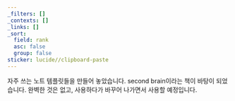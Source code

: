 ```yaml
---
_filters: []
_contexts: []
_links: []
_sort:
  field: rank
  asc: false
  group: false
sticker: lucide//clipboard-paste
---
```

자주 쓰는 노트 템플릿들을 만들어 놓았습니다.
second brain이라는 책이 바탕이 되었습니다.
완벽한 것은 없고, 사용하다가 바꾸어 나가면서 사용할 예정입니다.